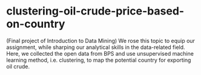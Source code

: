 # clustering-oil-crude-price-based-on-country
(Final project of Introduction to Data Mining) We rose this topic to equip our assignment, while sharping our analytical skills in the data-related field. Here, we collected the open data from BPS and use unsupervised machine learning method, i.e. clustering, to map the potential country for exporting oil crude.
